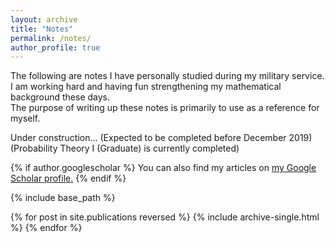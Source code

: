 ```yaml
---
layout: archive
title: "Notes"
permalink: /notes/
author_profile: true
---
```


The following are notes I have personally studied during my military service.   
I am working hard and having fun strengthening my mathematical background these days.   
The purpose of writing up these notes is primarily to use as a reference for myself. 

Under construction…
(Expected to be completed before December 2019)
(Probability Theory Ⅰ (Graduate) is currently completed)

{% if author.googlescholar %}
  You can also find my articles on <u><a href="{{author.googlescholar}}">my Google Scholar profile</a>.</u>
{% endif %}

{% include base_path %}

{% for post in site.publications reversed %}
  {% include archive-single.html %}
{% endfor %}
